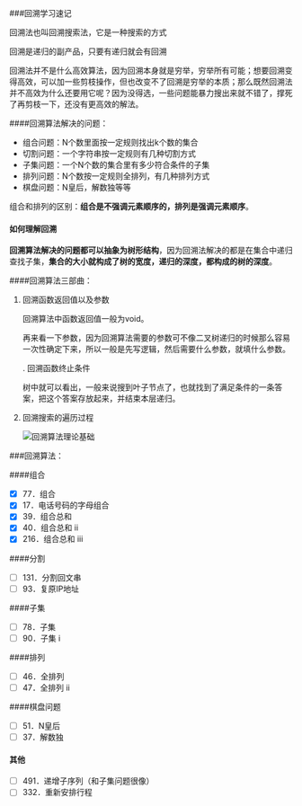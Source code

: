 ###回溯学习速记

回溯法也叫回溯搜索法，它是一种搜索的方式

回溯是递归的副产品，只要有递归就会有回溯

回溯法并不是什么高效算法，因为回溯本身就是穷举，穷举所有可能；想要回溯变得高效，可以加一些剪枝操作，但也改变不了回溯是穷举的本质；那么既然回溯法并不高效为什么还要用它呢？因为没得选，一些问题能暴力搜出来就不错了，撑死了再剪枝一下，还没有更高效的解法。

####回溯算法解决的问题：

- 组合问题：N个数里面按一定规则找出k个数的集合
- 切割问题：一个字符串按一定规则有几种切割方式
- 子集问题：一个N个数的集合里有多少符合条件的子集
- 排列问题：N个数按一定规则全排列，有几种排列方式
- 棋盘问题：N皇后，解数独等等

组合和排列的区别：**组合是不强调元素顺序的，排列是强调元素顺序**。 

#### 如何理解回溯

**回溯算法解决的问题都可以抽象为树形结构**，因为回溯法解决的都是在集合中递归查找子集，**集合的大小就构成了树的宽度，递归的深度，都构成的树的深度**。 

####回溯算法三部曲：

1. 回溯函数返回值以及参数

   回溯算法中函数返回值一般为void。

   再来看一下参数，因为回溯算法需要的参数可不像二叉树递归的时候那么容易一次性确定下来，所以一般是先写逻辑，然后需要什么参数，就填什么参数。

	. 回溯函数终止条件	

   树中就可以看出，一般来说搜到叶子节点了，也就找到了满足条件的一条答案，把这个答案存放起来，并结束本层递归。 

3. 回溯搜索的遍历过程

   ![回溯算法理论基础](https://img-blog.csdnimg.cn/20210130173631174.png)  

###回溯算法：

####组合

- [x] 77．组合
- [x] 17．电话号码的字母组合
- [x] 39．组合总和
- [x] 40．组合总和 ii
- [x] 216．组合总和 iii

####分割

- [ ] 131．分割回文串
- [ ] 93．复原IP地址

####子集

- [ ] 78．子集
- [ ] 90．子集 i

####排列

- [ ] 46．全排列
- [ ] 47．全排列 ii

####棋盘问题

- [ ] 51．N皇后
- [ ] 37．解数独

#### 其他

- [ ] 491．递增子序列（和子集问题很像）
- [ ] 332．重新安排行程